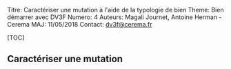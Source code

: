 Titre: Caractériser une mutation à l'aide de la typologie de bien
Theme: Bien démarrer avec DV3F
Numero: 4 
Auteurs: Magali Journet, Antoine Herman - Cerema
MAJ: 11/05/2018
Contact: dv3f@cerema.fr

[TOC]

## Caractériser une mutation

